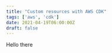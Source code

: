 ```yaml
---
title: "Custom resources with AWS CDK"
tags: ['aws', 'cdk']
date: 2021-04-19T06:00:00Z
draft: false 
---
```

Hello there